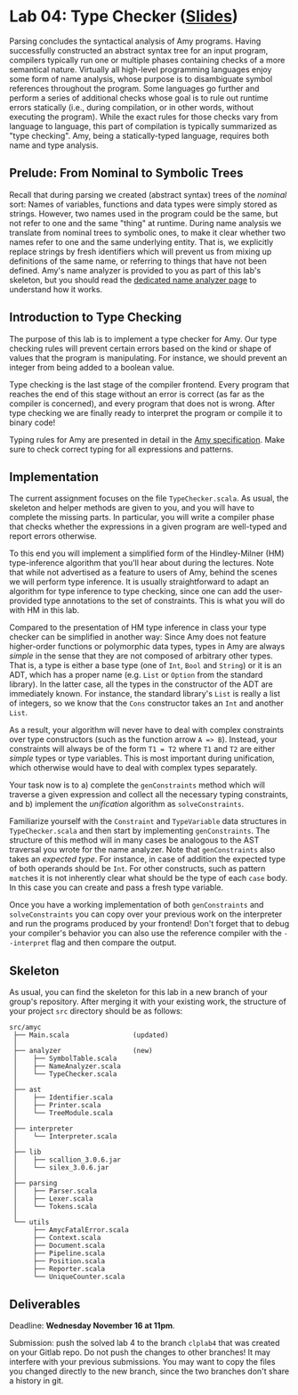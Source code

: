 # Lab 04: Type Checker ([Slides](lab04-slides.pdf))

Parsing concludes the syntactical analysis of Amy programs. Having
successfully constructed an abstract syntax tree for an input program,
compilers typically run one or multiple phases containing checks of a
more semantical nature. Virtually all high-level programming languages
enjoy some form of name analysis, whose purpose is to disambiguate
symbol references throughout the program. Some languages go further and
perform a series of additional checks whose goal is to rule out runtime
errors statically (i.e., during compilation, or in other words, without
executing the program). While the exact rules for those checks vary from
language to language, this part of compilation is typically summarized
as \"type checking\". Amy, being a statically-typed language, requires
both name and type analysis.

## Prelude: From Nominal to Symbolic Trees

Recall that during parsing we created (abstract syntax) trees of the
*nominal* sort: Names of variables, functions and data types were simply
stored as strings. However, two names used in the program could be the
same, but not refer to one and the same \"thing\" at runtime. During
name analysis we translate from nominal trees to symbolic ones, to make
it clear whether two names refer to one and the same underlying entity.
That is, we explicitly replace strings by fresh identifiers which will
prevent us from mixing up definitions of the same name, or referring to
things that have not been defined. Amy\'s name analyzer is provided to
you as part of this lab\'s skeleton, but you should read the [dedicated
name analyzer page](material/NameAnalysis.md) to understand how it works.

## Introduction to Type Checking

The purpose of this lab is to implement a type checker for Amy. Our type
checking rules will prevent certain errors based on the kind or shape of
values that the program is manipulating. For instance, we should prevent
an integer from being added to a boolean value.

Type checking is the last stage of the compiler frontend. Every program
that reaches the end of this stage without an error is correct (as far
as the compiler is concerned), and every program that does not is wrong.
After type checking we are finally ready to interpret the program or
compile it to binary code!

Typing rules for Amy are presented in detail in the
[Amy specification](/labs/amy-specification/amy-specification.pdf). Make sure to check correct
typing for all expressions and patterns.

## Implementation

The current assignment focuses on the file `TypeChecker.scala`. As
usual, the skeleton and helper methods are given to you, and you will
have to complete the missing parts. In particular, you will write a
compiler phase that checks whether the expressions in a given program
are well-typed and report errors otherwise.

To this end you will implement a simplified form of the Hindley-Milner
(HM) type-inference algorithm that you\'ll hear about during the
lectures. Note that while not advertised as a feature to users of Amy,
behind the scenes we will perform type inference. It is usually
straightforward to adapt an algorithm for type inference to type
checking, since one can add the user-provided type annotations to the
set of constraints. This is what you will do with HM in this lab.

Compared to the presentation of HM type inference in class your type
checker can be simplified in another way: Since Amy does not feature
higher-order functions or polymorphic data types, types in Amy are
always *simple* in the sense that they are not composed of arbitrary
other types. That is, a type is either a base type (one of `Int`, `Bool`
and `String`) or it is an ADT, which has a proper name (e.g. `List` or
`Option` from the standard library). In the latter case, all the types
in the constructor of the ADT are immediately known. For instance, the
standard library\'s `List` is really a list of integers, so we know that
the `Cons` constructor takes an `Int` and another `List`.

As a result, your algorithm will never have to deal with complex
constraints over type constructors (such as the function arrow
`A => B`). Instead, your constraints will always be of the form
`T1 = T2` where `T1` and `T2` are either *simple* types or type
variables. This is most important during unification, which otherwise
would have to deal with complex types separately.

Your task now is to a) complete the `genConstraints` method which will
traverse a given expression and collect all the necessary typing
constraints, and b) implement the *unification* algorithm as
`solveConstraints`.

Familiarize yourself with the `Constraint` and `TypeVariable` data
structures in `TypeChecker.scala` and then start by implementing
`genConstraints`. The structure of this method will in many cases be
analogous to the AST traversal you wrote for the name analyzer. Note
that `genConstraints` also takes an *expected type*. For instance, in
case of addition the expected type of both operands should be `Int`. For
other constructs, such as pattern `match`es it is not inherently clear
what should be the type of each `case` body. In this case you can create
and pass a fresh type variable.

Once you have a working implementation of both `genConstraints` and
`solveConstraints` you can copy over your previous work on the
interpreter and run the programs produced by your frontend! Don\'t
forget that to debug your compiler\'s behavior you can also use the
reference compiler with the `--interpret` flag and then compare the
output.

## Skeleton

As usual, you can find the skeleton for this lab in a new branch of your
group\'s repository. After merging it with your existing work, the
structure of your project `src` directory should be as follows:

    src/amyc
     ├── Main.scala                (updated)
     │
     ├── analyzer                  (new)
     │    ├── SymbolTable.scala
     │    ├── NameAnalyzer.scala
     │    └── TypeChecker.scala
     │
     ├── ast
     │    ├── Identifier.scala
     │    ├── Printer.scala
     │    └── TreeModule.scala
     │
     ├── interpreter
     │    └── Interpreter.scala
     │
     ├── lib
     │    ├── scallion_3.0.6.jar
     │    └── silex_3.0.6.jar
     │
     ├── parsing
     │    ├── Parser.scala
     │    ├── Lexer.scala
     │    └── Tokens.scala
     │
     └── utils
          ├── AmycFatalError.scala
          ├── Context.scala
          ├── Document.scala
          ├── Pipeline.scala
          ├── Position.scala
          ├── Reporter.scala
          └── UniqueCounter.scala

## Deliverables
Deadline: **Wednesday November 16 at 11pm**.

Submission: push the solved lab 4 to the branch `clplab4` that was created on your Gitlab repo. Do not push the changes to other branches! It may interfere with your previous submissions.
You may want to copy the files you changed directly to the new branch, since the two branches don't share a history in git.
